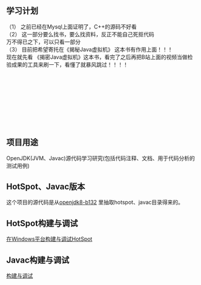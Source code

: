 ## 学习计划
（1） 之前已经在Mysql上面证明了，C++的源码不好看</br>
（2） 这一部分要么找书，要么找资料，反正不能自己死抠代码</br>
万不得已之下，可以只看一部分</br>
（3） 目前把希望寄托在《揭秘Java虚拟机》 这本书有作用上面！！！</br>
现在就先看 《揭密Java虚拟机》这本书，看完了之后再把B站上面的视频当做检验成果的工具来刷一下，看懂了就暴风跳过！！！！



</br></br></br></br></br></br></br></br>





## 项目用途

OpenJDK(JVM、Javac)源代码学习研究(包括代码注释、文档、用于代码分析的测试用例) 


## HotSpot、Javac版本

这个项目的源代码是从[openjdk8-b132](http://hg.openjdk.java.net/jdk8/jdk8/tags)
里抽取hotspot、javac目录得来的。


## HotSpot构建与调试

[在Windows平台构建与调试HotSpot](https://github.com/codefollower/OpenJDK-Research/blob/master/hotspot/my-docs/%E5%9C%A8Windows%E5%B9%B3%E5%8F%B0%E6%9E%84%E5%BB%BA%E4%B8%8E%E8%B0%83%E8%AF%95HotSpot.md)


## Javac构建与调试

[构建与调试](https://github.com/codefollower/OpenJDK-Research/blob/master/javac/my-docs/%E6%9E%84%E5%BB%BA%E4%B8%8E%E8%B0%83%E8%AF%95.md)
